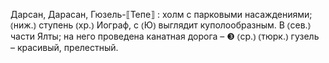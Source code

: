 ---
---

Дарсан, Дарасан, Гюзель-⟦Тепе⟧
: холм с парковыми насаждениями; ⦅ниж.⦆ ступень ⦅хр.⦆ Иограф, с ⦅Ю⦆ выглядит куполообразным. В ⦅сев.⦆ части Ялты; на него проведена канатная дорога – ❸ ⦅ср.⦆ ⦅тюрк.⦆ гузель – красивый, прелестный.

